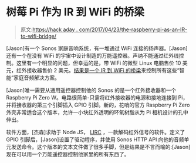 # 树莓 Pi 作为 IR 到 WiFi 的桥梁

> 原文:[https://hack aday . com/2017/04/23/the-raspberry-pi-as-an-IR-to-wifi-bridge/](https://hackaday.com/2017/04/23/the-raspberry-pi-as-an-ir-to-wifi-bridge/)

[Jason]有一个 Sonos 家庭音响系统，有一堆通过 WiFi 连接的扬声器。[Jason]还有一个在没有 WiFi 的宇宙中设计制造的万能遥控器。声纳不能通过红外线控制。这里有一个明显的问题，但幸运的是，带 WiFi 的微型 Linux 电脑售价 10 美元，红外接收器售价 2 美元。[结果是一个 IR 到 WiFi 的桥梁](http://wsmlab.blogspot.com/2017/04/ir-volume-control-for-sonos-connect-amp.html)来控制所有这些“智能”家庭音频解决方案。

[Jason]唯一需要从通用遥控器控制他的 Sonos 的是一个红外接收器和一个 Raspberry Pi Zero W。电路很简单-只需将红外接收器的电源和接地连接到 Pi，并将接收器的第三个引脚插入 GPIO 引脚。新的，花哨的官方 Raspberry Pi Zero 外壳非常适合这个版本，允许一小块红外透明的环氧树脂从为 Pi 相机设计的孔中伸出。

软件方面，[杰森]求助于 Node JS， [LIRC](http://www.lirc.org/) ，一款解码红外信号的软件。定义了 GPIO 引脚后，[Jason]设置了驱动程序，并使用 Sonos HTTP API 向他的音频单元发送命令。这个版本的文本文件做了很多手脚，但是结果是不言而喻的:[Jason]现在可以用一个万能遥控器控制他家里的所有东西了。